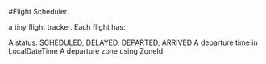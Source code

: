 #Flight Scheduler

a tiny flight tracker. Each flight has:

A status: SCHEDULED, DELAYED, DEPARTED, ARRIVED
A departure time in LocalDateTime
A departure zone using ZoneId